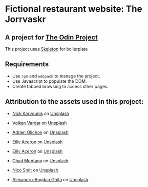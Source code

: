 # Fictional restaurant website: The Jorrvaskr
## A project for [The Odin Project](https://www.theodinproject.com/lessons/node-path-javascript-restaurant-page)

This project uses [Skeleton](https://github.com/dhg/Skeleton) for boilerplate

## Requirements
- Use `npm` and `webpack` to manage the project.
- Use Javascript to populate the DOM.
- Create tabbed browsing to access other pages.

## Attribution to the assets used in this project:
- <a href="https://unsplash.com/@nickkarvounis?utm_source=unsplash&utm_medium=referral&utm_content=creditCopyText">Nick Karvounis</a> on <a href="https://unsplash.com/s/photos/restaurant?utm_source=unsplash&utm_medium=referral&utm_content=creditCopyText">Unsplash</a>

- <a href="https://unsplash.com/@vardarious?utm_source=unsplash&utm_medium=referral&utm_content=creditCopyText">Volkan Vardar</a> on <a href="https://unsplash.com/s/photos/restaurant?utm_source=unsplash&utm_medium=referral&utm_content=creditCopyText">Unsplash</a>
- <a href="https://unsplash.com/fr/@adrienolichon?utm_source=unsplash&utm_medium=referral&utm_content=creditCopyText">Adrien Olichon</a> on <a href="https://unsplash.com/s/photos/restaurant?utm_source=unsplash&utm_medium=referral&utm_content=creditCopyText">Unsplash</a>
- <a href="https://unsplash.com/@shootdelicious?utm_source=unsplash&utm_medium=referral&utm_content=creditCopyText">Eiliv Aceron</a> on <a href="https://unsplash.com/s/photos/food?utm_source=unsplash&utm_medium=referral&utm_content=creditCopyText">Unsplash</a>
- <a href="https://unsplash.com/@shootdelicious?utm_source=unsplash&utm_medium=referral&utm_content=creditCopyText">Eiliv Aceron</a> on <a href="https://unsplash.com/s/photos/food?utm_source=unsplash&utm_medium=referral&utm_content=creditCopyText">Unsplash</a>
- <a href="https://unsplash.com/@briewilly?utm_source=unsplash&utm_medium=referral&utm_content=creditCopyText">Chad Montano</a> on <a href="https://unsplash.com/s/photos/food?utm_source=unsplash&utm_medium=referral&utm_content=creditCopyText">Unsplash</a>
-  <a href="https://unsplash.com/@nicosmit99?utm_source=unsplash&utm_medium=referral&utm_content=creditCopyText">Nico Smit</a> on <a href="https://unsplash.com/s/photos/food-feast-meat?utm_source=unsplash&utm_medium=referral&utm_content=creditCopyText">Unsplash</a>
- <a href="https://unsplash.com/@bogzilla?utm_source=unsplash&utm_medium=referral&utm_content=creditCopyText">Alexandru-Bogdan Ghita</a> on <a href="https://unsplash.com/s/photos/food-feast-meat?utm_source=unsplash&utm_medium=referral&utm_content=creditCopyText">Unsplash</a>
  
